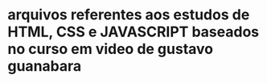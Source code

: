 # arquivos referentes aos estudos de HTML, CSS e JAVASCRIPT baseados no curso em video de gustavo guanabara
